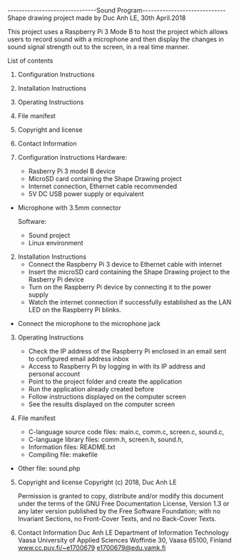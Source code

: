 -------------------------------Sound Program-----------------------------
Shape drawing project made by Duc Anh LE, 30th April.2018

This project uses a Raspberry Pi 3 Mode B to host the project
which allows users to record sound with a microphone and then
display the changes in sound signal strength out to the screen,
in a real time manner.



List of contents

1. Configuration Instructions
2. Installation Instructions
3. Operating Instructions
4. File manifest
5. Copyright and license
6. Contact Information



1. Configuration Instructions
	Hardware:
	- Rasberry Pi 3 model B device
	- MicroSD card containing the Shape Drawing project
	- Internet connection, Ethernet cable recommended
	- 5V DC USB power supply or equivalent
  - Microphone with 3.5mm connector

	Software:
	- Sound project
	- Linux environment



2. Installation Instructions
	- Connect the Raspberry Pi 3 device to Ethernet cable with internet
	- Insert the microSD card containing the Shape Drawing project to the
	Rasberry Pi device
	- Turn on the Raspberry Pi device by connecting it to the power supply
	- Watch the internet connection if successfully established
	as the LAN LED on the Raspberry Pi blinks.
  - Connect the microphone to the microphone jack



3. Operating Instructions
	- Check the IP address of the Raspberry Pi enclosed in an email
	sent to configured email address inbox
	- Access to Raspberry Pi by logging in with its IP address
	and personal account
	- Point to the project folder and create the application
	- Run the application already created before
	- Follow instructions displayed on the computer screen
	- See the results displayed on the computer screen



4. File manifest
	- C-language source code files: main.c, comm.c, screen.c, sound.c,
	- C-language library files: comm.h, screen.h, sound.h,
	- Information files: README.txt
	- Compiling file: makefile
  - Other file: sound.php



5. Copyright and license
	Copyright (c) 2018, Duc Anh LE
	
	Permission is granted to copy, distribute and/or modify this document
	under the terms of the GNU Free Documentation License, Version 1.3
	or any later version published by the Free Software Foundation;
	with no Invariant Sections, no Front-Cover Texts, and no Back-Cover Texts.



6. Contact Information
	Duc Anh LE
	Department of Information Technology
	Vaasa University of Applied Sciences
	Woffintie 30, Vaasa 65100, Finland
	www.cc.puv.fi/~e1700679
	e1700679@edu.vamk.fi
